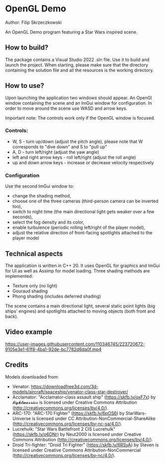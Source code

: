 ﻿# OpenGL Demo

Author: Filip Skrzeczkowski

An OpenGL Demo program featuring a Star Wars inspired scene.

## How to build?

The package contains a Visual Studio 2022 .sln file. Use it to build and launch the project.
When starting, please make sure that the directory containing the solution file and all the resources is the working directory.

## How to use?

Upon launching the application two windows should appear. An OpenGl window containing the scene and an ImGui window for configuration.
In order to move around the scene use WASD and arrow keys.

Important note: The controls work only if the OpenGL window is focused. 

### Controls: ###

 * W, S - turn up/down (adjust the pitch angle), please note that W corresponds to "dive down" and S to "pull up"
 * A, D - turn left/right (adjust the yaw angle)
 * left and right arrow keys - roll left/right (adjust the roll angle)
 * up and down arrow keys - increase or decrease velocity respectively

### Configuration ###

Use the second ImGui window to:
 * change the shading method,
 * choose one of the three cameras (third-person camera can be inverted too),
 * switch to night time (the main directional light gets weaker over a few seconds),
 * select the fog density and its color,
 * enable turbulence (periodic rolling left/right of the player model),
 * adjust the relative direction of front-facing spotlights attached to the player model

## Technical aspects

The application is written in C++ 20. It uses OpenGL for graphics and ImGui for UI as well as Assimp for model loading.
Three shading methods are implemented:
 * Texture only (no light)
 * Gouraud shading
 * Phong shading (includes deferred shading)

 The scene contains a main directional light, several static point lights (big ships' engines) and spotlights attached to moving objects
 (both front and back).
 
 ## Video example
 
https://user-images.githubusercontent.com/110346745/223720672-9105e3e1-61f8-4ba1-92de-bc7782d6da0f.mp4

## Credits ##
Models downloaded from:
 * Venator:
   https://downloadfree3d.com/3d-models/aircraft/spaceship/venator-class-star-destroyer/
 * Acclamator:
   "Acclamator-class assault ship" (https://skfb.ly/oxF7x) by 𝓵𝓲𝓰𝓱𝓽𝔀𝓪𝓻𝓻𝓲𝓸𝓻 is licensed under Creative Commons Attribution (http://creativecommons.org/licenses/by/4.0/).
 * ARC-170:
   "ARC-170 Fighter" (https://skfb.ly/6pOS6) by StarWars-Universe is licensed under CC Attribution-NonCommercial-ShareAlike (http://creativecommons.org/licenses/by-nc-sa/4.0/).
 * Lucrehulk:
   "Star Wars Battlefront 2 CIS Lucrehulk" (https://skfb.ly/o6DNr) by Neut2000 is licensed under Creative Commons Attribution (http://creativecommons.org/licenses/by/4.0/).
 * Droid Tri-fighter:
   "Droid Tri Fighter" (https://skfb.ly/6RSyA) by Steven is licensed under Creative Commons Attribution-NonCommercial (http://creativecommons.org/licenses/by-nc/4.0/).
